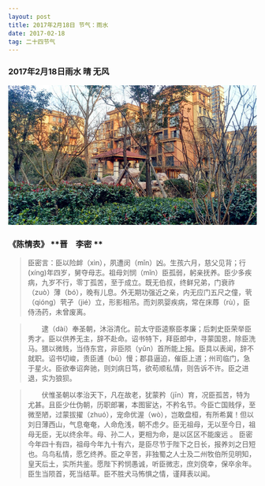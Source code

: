 ```yaml
---
layout: post
title: 2017年2月18日 节气：雨水
date: 2017-02-18
tag: 二十四节气
---
```


### 2017年2月18日雨水 晴 无风

![](/images/24/2017_2_18.jpg)



### 《陈情表》  **晋　李密 **

>   臣密言：臣以险衅（xìn），夙遭闵（mǐn）凶。生孩六月，慈父见背；行(xíng)年四岁，舅夺母志。祖母刘悯（mǐn）臣孤弱，躬亲抚养。臣少多疾病，九岁不行，零丁孤苦，至于成立。既无伯叔，终鲜兄弟，门衰祚（zuò）薄（bó），晚有儿息。外无期功强近之亲，内无应门五尺之僮，茕（qióng）茕孑（jié）立，形影相吊。而刘夙婴疾病，常在床蓐（rù），臣侍汤药，未曾废离。

>　　逮（dài）奉圣朝，沐浴清化。前太守臣逵察臣孝廉；后刺史臣荣举臣秀才。臣以供养无主，辞不赴命。诏书特下，拜臣郎中，寻蒙国恩，除臣洗马。猥以微贱，当侍东宫，非臣陨（yǔn）首所能上报。臣具以表闻，辞不就职。诏书切峻，责臣逋（bū）慢；郡县逼迫，催臣上道；州司临门，急于星火。臣欲奉诏奔驰，则刘病日笃，欲苟顺私情，则告诉不许。臣之进退，实为狼狈。

>　　伏惟圣朝以孝治天下，凡在故老，犹蒙矜（jīn）育，况臣孤苦，特为尤甚。且臣少仕伪朝，历职郎署，本图宦达，不矜名节。今臣亡国贱俘，至微至陋，过蒙拔擢（zhuó），宠命优渥（wò），岂敢盘桓，有所希冀！但以刘日薄西山，气息奄奄，人命危浅，朝不虑夕。臣无祖母，无以至今日，祖母无臣，无以终余年。母、孙二人，更相为命，是以区区不能废远
。
>  臣密今年四十有四，祖母今年九十有六，是臣尽节于陛下之日长，报养刘之日短也。乌鸟私情，愿乞终养。臣之辛苦，非独蜀之人士及二州牧伯所见明知，皇天后土，实所共鉴。愿陛下矜悯愚诚，听臣微志，庶刘侥幸，保卒余年。臣生当陨首，死当结草。臣不胜犬马怖惧之情，谨拜表以闻。
